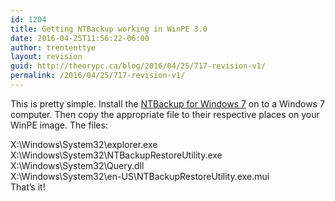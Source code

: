```yaml
---
id: 1204
title: Getting NTBackup working in WinPE 3.0
date: 2016-04-25T11:56:22-06:00
author: trententtye
layout: revision
guid: http://theorypc.ca/blog/2016/04/25/717-revision-v1/
permalink: /2016/04/25/717-revision-v1/
---
```

This is pretty simple. Install the [NTBackup for Windows 7](http://www.microsoft.com/downloads/en/details.aspx?FamilyID=a71845fd-4496-439c-ab31-be73498ad3fe&displaylang=en) on to a Windows 7 computer. Then copy the appropriate file to their respective places on your WinPE image. The files:

<div>
</div>

<div>
  <div>
    X:\Windows\System32\explorer.exe
  </div>
  
  <div>
    X:\Windows\System32\NTBackupRestoreUtility.exe
  </div>
  
  <div>
    X:\Windows\System32\Query.dll
  </div>
  
  <div>
    X:\Windows\System32\en-US\NTBackupRestoreUtility.exe.mui
  </div>
</div>

<div>
</div>

<div>
  That&#8217;s it!
</div>

<!-- AddThis Advanced Settings generic via filter on the_content -->

<!-- AddThis Share Buttons generic via filter on the_content -->